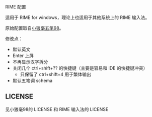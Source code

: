 RIME 配置

适用于 RIME for windows，理论上也适用于其他系统上的 RIME 输入法。

原始配置取自[小狼毫五笔98](http://98wb.ysepan.com/)。

修改点：

- 默认英文
- Enter 上屏
- 不再显示汉字拆分
- 关闭几个 ctrl+shift+?? 的快捷键（主要是容易和 IDE 的快捷键冲突）
  - 只保留了 ctrl+shift+4 用于繁体输出
- 默认五笔词 schema

## LICENSE

见小狼毫98的 LICENSE 和 RIME 输入法的 LICENSE

